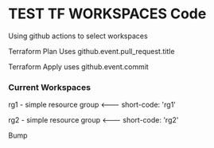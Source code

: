 # TEST TF WORKSPACES Code
Using github actions to select workspaces

Terraform Plan Uses github.event.pull_request.title

Terraform Apply uses github.event.commit


### Current Workspaces

rg1 - simple resource group <--- short-code: 'rg1'

rg2 - simple resource group <--- short-code: 'rg2'

Bump
